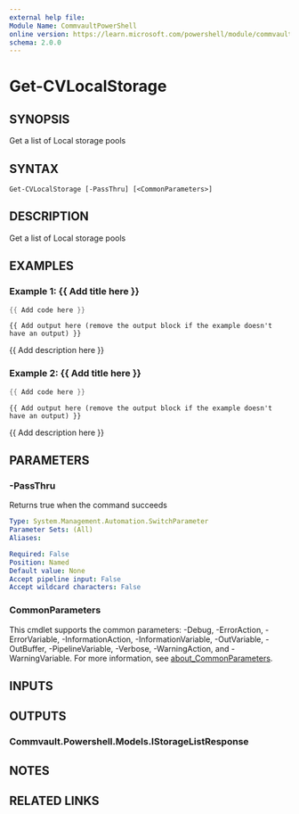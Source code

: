 ```yaml
---
external help file:
Module Name: CommvaultPowerShell
online version: https://learn.microsoft.com/powershell/module/commvaultpowershell/get-cvlocalstorage
schema: 2.0.0
---
```


# Get-CVLocalStorage

## SYNOPSIS
Get a list of Local storage pools

## SYNTAX

```
Get-CVLocalStorage [-PassThru] [<CommonParameters>]
```

## DESCRIPTION
Get a list of Local storage pools

## EXAMPLES

### Example 1: {{ Add title here }}
```powershell
{{ Add code here }}
```

```output
{{ Add output here (remove the output block if the example doesn't have an output) }}
```

{{ Add description here }}

### Example 2: {{ Add title here }}
```powershell
{{ Add code here }}
```

```output
{{ Add output here (remove the output block if the example doesn't have an output) }}
```

{{ Add description here }}

## PARAMETERS

### -PassThru
Returns true when the command succeeds

```yaml
Type: System.Management.Automation.SwitchParameter
Parameter Sets: (All)
Aliases:

Required: False
Position: Named
Default value: None
Accept pipeline input: False
Accept wildcard characters: False
```

### CommonParameters
This cmdlet supports the common parameters: -Debug, -ErrorAction, -ErrorVariable, -InformationAction, -InformationVariable, -OutVariable, -OutBuffer, -PipelineVariable, -Verbose, -WarningAction, and -WarningVariable. For more information, see [about_CommonParameters](http://go.microsoft.com/fwlink/?LinkID=113216).

## INPUTS

## OUTPUTS

### Commvault.Powershell.Models.IStorageListResponse

## NOTES

## RELATED LINKS

